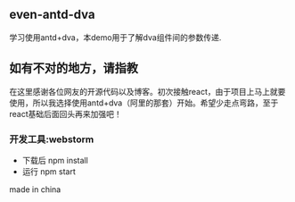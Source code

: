 ## even-antd-dva
学习使用antd+dva，本demo用于了解dva组件间的参数传递.
## 如有不对的地方，请指教
在这里感谢各位网友的开源代码以及博客。初次接触react，由于项目上马上就要使用，所以我选择使用antd+dva（阿里的那套）开始。希望少走点弯路，至于react基础后面回头再来加强吧！
### 开发工具:webstorm 

- 下载后 npm install
- 运行 npm start

made in china
